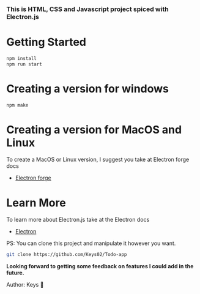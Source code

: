 ### This is HTML, CSS and Javascript project spiced with Electron.js

# Getting Started
```bash
npm install
npm run start
```

# Creating a version for windows
```bash
npm make
```

# Creating a version for MacOS and Linux
To create a MacOS or Linux version, I suggest you take at Electron forge docs
* [Electron forge](https://www.electronforge.io/)

# Learn More
To learn more about Electron.js take at the Electron docs
* [Electron](https://www.electronjs.org/docs/latest/)

PS: You can clone this project and manipulate it however you want.
```bash
git clone https://github.com/Keys02/Todo-app
```

**Looking forward to getting some feedback on features I could add in the future.**

Author: Keys 🚀
